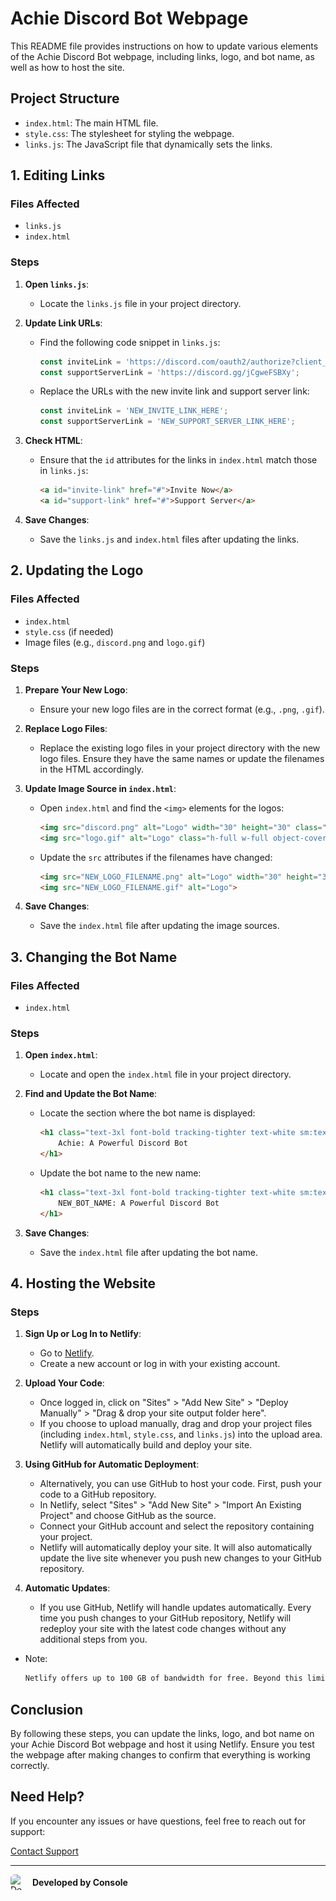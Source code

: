 # Achie Discord Bot Webpage

This README file provides instructions on how to update various elements of the Achie Discord Bot webpage, including links, logo, and bot name, as well as how to host the site.

## Project Structure

- `index.html`: The main HTML file.
- `style.css`: The stylesheet for styling the webpage.
- `links.js`: The JavaScript file that dynamically sets the links.

## 1. Editing Links

### Files Affected
- `links.js`
- `index.html`

### Steps

1. **Open `links.js`**:
   - Locate the `links.js` file in your project directory.

2. **Update Link URLs**:
   - Find the following code snippet in `links.js`:
     ```javascript
     const inviteLink = 'https://discord.com/oauth2/authorize?client_id=1267591670619312230&permissions=10587093855999&scope=bot%20applications.commands';
     const supportServerLink = 'https://discord.gg/jCgweFSBXy';
     ```
   - Replace the URLs with the new invite link and support server link:
     ```javascript
     const inviteLink = 'NEW_INVITE_LINK_HERE';
     const supportServerLink = 'NEW_SUPPORT_SERVER_LINK_HERE';
     ```

3. **Check HTML**:
   - Ensure that the `id` attributes for the links in `index.html` match those in `links.js`:
     ```html
     <a id="invite-link" href="#">Invite Now</a>
     <a id="support-link" href="#">Support Server</a>
     ```

4. **Save Changes**:
   - Save the `links.js` and `index.html` files after updating the links.

## 2. Updating the Logo

### Files Affected
- `index.html`
- `style.css` (if needed)
- Image files (e.g., `discord.png` and `logo.gif`)

### Steps

1. **Prepare Your New Logo**:
   - Ensure your new logo files are in the correct format (e.g., `.png`, `.gif`).

2. **Replace Logo Files**:
   - Replace the existing logo files in your project directory with the new logo files. Ensure they have the same names or update the filenames in the HTML accordingly.

3. **Update Image Source in `index.html`**:
   - Open `index.html` and find the `<img>` elements for the logos:
     ```html
     <img src="discord.png" alt="Logo" width="30" height="30" class="h-10 w-10 text-white">
     <img src="logo.gif" alt="Logo" class="h-full w-full object-cover rounded-full">
     ```
   - Update the `src` attributes if the filenames have changed:
     ```html
     <img src="NEW_LOGO_FILENAME.png" alt="Logo" width="30" height="30">
     <img src="NEW_LOGO_FILENAME.gif" alt="Logo">
     ```

4. **Save Changes**:
   - Save the `index.html` file after updating the image sources.

## 3. Changing the Bot Name

### Files Affected
- `index.html`

### Steps

1. **Open `index.html`**:
   - Locate and open the `index.html` file in your project directory.

2. **Find and Update the Bot Name**:
   - Locate the section where the bot name is displayed:
     ```html
     <h1 class="text-3xl font-bold tracking-tighter text-white sm:text-5xl xl:text-6xl mb-4">
         Achie: A Powerful Discord Bot
     </h1>
     ```
   - Update the bot name to the new name:
     ```html
     <h1 class="text-3xl font-bold tracking-tighter text-white sm:text-5xl xl:text-6xl mb-4">
         NEW_BOT_NAME: A Powerful Discord Bot
     </h1>
     ```

3. **Save Changes**:
   - Save the `index.html` file after updating the bot name.

## 4. Hosting the Website

### Steps

1. **Sign Up or Log In to Netlify**:
   - Go to [Netlify](https://www.netlify.com/).
   - Create a new account or log in with your existing account.

2. **Upload Your Code**:
   - Once logged in, click on "Sites" > "Add New Site" > "Deploy Manually" > "Drag & drop your site output folder here".
   - If you choose to upload manually, drag and drop your project files (including `index.html`, `style.css`, and `links.js`) into the upload area. Netlify will automatically build and deploy your site.

3. **Using GitHub for Automatic Deployment**:
   - Alternatively, you can use GitHub to host your code. First, push your code to a GitHub repository.
   - In Netlify, select "Sites" > "Add New Site" > "Import An Existing Project" and choose GitHub as the source.
   - Connect your GitHub account and select the repository containing your project.
   - Netlify will automatically deploy your site. It will also automatically update the live site whenever you push new changes to your GitHub repository.

4. **Automatic Updates**:
   - If you use GitHub, Netlify will handle updates automatically. Every time you push changes to your GitHub repository, Netlify will redeploy your site with the latest code changes without any additional steps from you.

- Note:
   ```html
   Netlify offers up to 100 GB of bandwidth for free. Beyond this limit, you’ll need to pay for additional usage. If you anticipate needing more bandwidth or prefer a different hosting solution, consider alternatives. I chose Netlify for its ease of use and suitability for short-term hosting. After this period, I plan to migrate the site to a web server or VPS.
   ```

## Conclusion

By following these steps, you can update the links, logo, and bot name on your Achie Discord Bot webpage and host it using Netlify. Ensure you test the webpage after making changes to confirm that everything is working correctly.

## Need Help?

If you encounter any issues or have questions, feel free to reach out for support:

[Contact Support](https://discord.gg/jCgweFSBXy)

---

<div style="display: flex; align-items: center;">
  <img src="logo.gif" alt="Developed by Console" style="border-radius: 25%; width: 25px; height: 25px; margin-right: 10px;">
  <span><strong>Developed by Console</strong></span>
</div>
